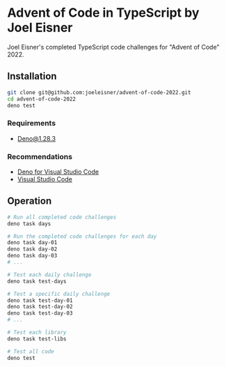 # Advent of Code in TypeScript by Joel Eisner

Joel Eisner's completed TypeScript code challenges for "Advent of Code" 2022.

## Installation

```sh
git clone git@github.com:joeleisner/advent-of-code-2022.git
cd advent-of-code-2022
deno test
```

### Requirements

- [Deno@1.28.3](https://deno.land/manual@v1.28.3/introduction)

### Recommendations

- [Deno for Visual Studio Code](https://marketplace.visualstudio.com/items?itemName=denoland.vscode-deno)
- [Visual Studio Code](https://code.visualstudio.com/)

## Operation

```sh
# Run all completed code challenges
deno task days

# Run the completed code challenges for each day
deno task day-01
deno task day-02
deno task day-03
# ...

# Test each daily challenge
deno task test-days

# Test a specific daily challenge
deno task test-day-01
deno task test-day-02
deno task test-day-03
# ...

# Test each library
deno task test-libs

# Test all code
deno test
```
